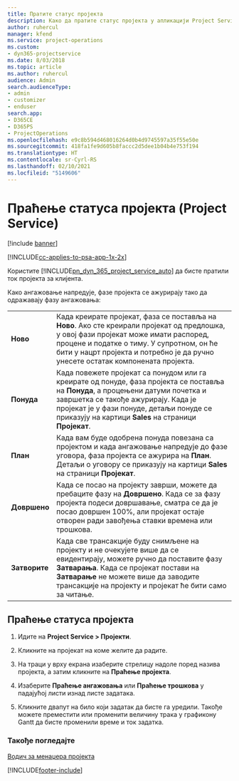 ```yaml
---
title: Пратите статус пројекта
description: Како да пратите статус пројекта у апликацији Project Service
author: ruhercul
manager: kfend
ms.service: project-operations
ms.custom:
- dyn365-projectservice
ms.date: 8/03/2018
ms.topic: article
ms.author: ruhercul
audience: Admin
search.audienceType:
- admin
- customizer
- enduser
search.app:
- D365CE
- D365PS
- ProjectOperations
ms.openlocfilehash: e9c8b594d468016264d0b4d9745597a35f55e50e
ms.sourcegitcommit: 418fa1fe9d605b8faccc2d5dee1b04b4e753f194
ms.translationtype: HT
ms.contentlocale: sr-Cyrl-RS
ms.lasthandoff: 02/10/2021
ms.locfileid: "5149606"
---
```

# <a name="track-a-projects-status-project-service"></a>Праћење статуса пројекта (Project Service)

[!include [banner](../includes/psa-now-project-operations.md)]

[!INCLUDE[cc-applies-to-psa-app-1x-2x](../includes/cc-applies-to-psa-app-1x-2x.md)]

Користите [!INCLUDE[pn_dyn_365_project_service_auto](../includes/pn-dyn-365-project-service-auto.md)] да бисте пратили ток пројекта за клијента.  

Како ангажовање напредује, фазе пројекта се ажурирају тако да одражавају фазу ангажовања:  


|              |                                                                                                                                                                                                                                                                                                  |
|--------------|--------------------------------------------------------------------------------------------------------------------------------------------------------------------------------------------------------------------------------------------------------------------------------------------------|
|   **Ново**    | Када креирате пројекат, фаза се поставља на **Ново**. Ако сте креирали пројекат од предлошка, у овој фази пројекат може имати распоред, процене и податке о тиму. У супротном, он ће бити у нацрт пројекта и потребно је да ручно унесете остатак компонената пројекта. |
|  **Понуда**   |      Када повежете пројекат са понудом или га креирате од понуде, фаза пројекта се поставља на **Понуда**, а процењени датуми почетка и завршетка се такође ажурирају. Када је пројекат је у фази понуде, детаљи понуде се приказују на картици **Sales** на страници **Пројекат**.      |
|   **План**   |                                     Када вам буде одобрена понуда повезана са пројектом и када ангажовање напредује до фазе уговора, фаза пројекта се ажурира на **План**. Детаљи о уговору се приказују на картици **Sales** на страници **Пројекат**.                                      |
| **Довршено** |                    Када се посао на пројекту заврши, можете да пребаците фазу на **Довршено**. Када се за фазу пројекта подеси довршавање, сматра се да је посао довршен 100%, али пројекат остаје отворен ради завођења ставки времена или трошкова.                     |
|  **Затворите**   |           Када све трансакције буду снимљене на пројекту и не очекујете више да се евидентирају, можете ручно да поставите фазу **Затварања**. Када се пројекат постави на **Затварање** не можете више да заводите трансакције на пројекту и пројекат ће бити само за читање.           |

## <a name="to-track-a-projects-status"></a>Праћење статуса пројекта  

1.  Идите на **Project Service > Пројекти**.  

2.  Кликните на пројекат на коме желите да радите.  

3.  На траци у врху екрана изаберите стрелицу надоле поред назива пројекта, а затим кликните на **Праћење пројекта**.  

4.  Изаберите **Праћење ангажовања** или **Праћење трошкова** у падајућој листи изнад листе задатака.  

5.  Кликните двапут на било који задатак да бисте га уредили. Такође можете преместити или променити величину трака у графикону Gantt да бисте променили време и ток задатка.  

### <a name="see-also"></a>Такође погледајте  
 [Водич за менаџера пројекта](../psa/project-manager-guide.md)


[!INCLUDE[footer-include](../includes/footer-banner.md)]